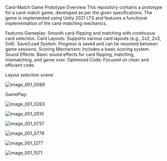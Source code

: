 Card-Match Game Prototype
Overview
This repository contains a prototype for a card-match game, developed as per the given specifications. The game is implemented using Unity 2021 LTS  and features a functional implementation of the card-matching mechanics.

Features
Gameplay: Smooth card-flipping and matching with continuous card selection.
Card Layouts: Supports various card layouts (e.g., 2x2, 2x3, 5x6).
Save/Load System: Progress is saved and can be resumed between game sessions.
Scoring Mechanism: Includes a basic scoring system.
Sound Effects: Basic sound effects for card flipping, matching, mismatching, and game over.
Optimized Code: Focused on clean and efficient code.

Layout selection scene: 

![image_001_0089](https://github.com/user-attachments/assets/91bdd91e-a8a5-4163-8a8a-3fcd04437433)


GamePlay:

![image_001_0283](https://github.com/user-attachments/assets/2a79bb33-96a1-4129-91cd-6e626ff408c2)

![image_001_0510](https://github.com/user-attachments/assets/3daa4e98-16a0-41f4-aa51-cf33766d2686)

![image_001_0737](https://github.com/user-attachments/assets/cd4ccb72-e9cf-45a5-a283-9b2994cb7693)

![image_001_0779](https://github.com/user-attachments/assets/a86c8672-dbdd-4ea0-a9f3-f0c23644450d)

![image_001_1277](https://github.com/user-attachments/assets/7c2521e3-6dfe-4d3a-ae4f-b2dc223fe7b6)

![image_001_1571](https://github.com/user-attachments/assets/3dde18c1-3254-439b-b544-60b5efc0b6f9)
